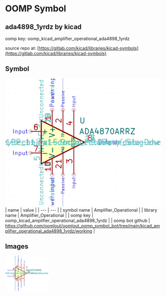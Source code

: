 # OOMP Symbol  
## ada4898_1yrdz  by kicad  
  
oomp key: oomp_kicad_amplifier_operational_ada4898_1yrdz  
  
source repo at: [https://gitlab.com/kicad/libraries/kicad-symbols](https://gitlab.com/kicad/libraries/kicad-symbols)  
## Symbol  
  
[![working.png](working_600.png)](working.png)  
| name | value | 
| --- | --- | 
| symbol name | Amplifier_Operational | 
| library name | Amplifier_Operational | 
| oomp key | oomp_kicad_amplifier_operational_ada4898_1yrdz | 
| oomp bot github | https://github.com/oomlout/oomlout_oomp_symbol_bot/tree/main/kicad_amplifier_operational_ada4898_1yrdz/working | 
## Images  
  
[![working.png](working_140.png)](working.png)  
